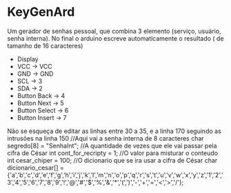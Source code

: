 # KeyGenArd
Um gerador de senhas pessoal, que combina 3 elemento (serviço, usuário, senha interna). No final o arduino escreve automaticamente o resultado ( de tamanho de 16 caracteres)


 * Display
 * VCC -> VCC
 * GND -> GND
 * SCL -> 3
 * SDA -> 2
 * Button Back -> 4
 * Button Next -> 5
 * Button Select -> 6
 * Button Insert -> 7

Não se esqueça de editar as linhas entre 30 a 35, e a linha 170 seguindo as intrusões na linha 150 
//Aqui vai a senha interna de 8 caracteres
char segredo[8] = "SenhaInt";
//A quantidade de vezes que ele vai passar pela cifra de César
int cont_for_recripty = 1;
//O valor para misturar o conteudo 
int cesar_chiper = 100;
//O dicionario que se ira usar a cifra de César
char dicionario_cesar[] = {'a','b','c','d','e','f','g','h','i','j','k','l','m','n','o','p','q','r','s','t','u','v','w','x','y','z','1','2','3','4','5','6','7','8','9','!','@','#','$','%','&','*','(',')','-','+','=','<','>','/'};


